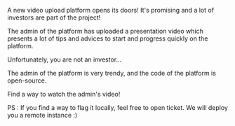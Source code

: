 A new video upload platform opens its doors! It's promising and a lot of investors are part of the project!

The admin of the platform has uploaded a presentation video which presents a lot of tips and advices to start and progress quickly on the platform.

Unfortunately, you are not an investor...

The admin of the platform is very trendy, and the code of the platform is open-source.

Find a way to watch the admin's video!

PS : If you find a way to flag it locally, feel free to open ticket. We will deploy you a remote instance :)
